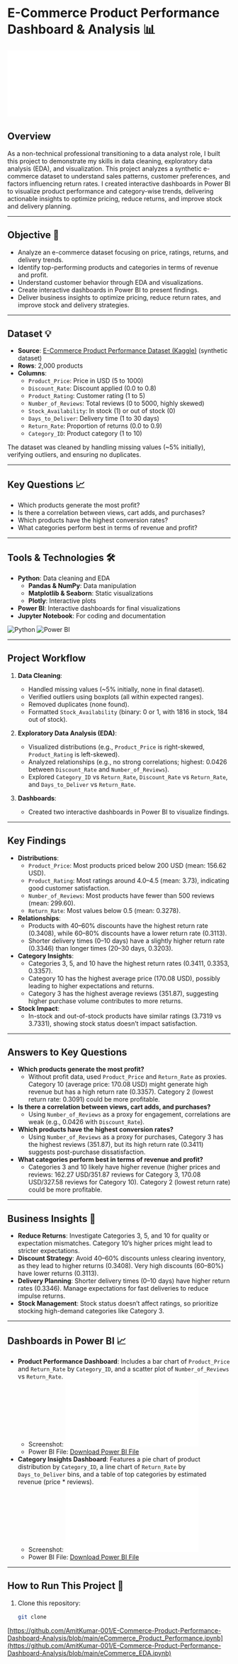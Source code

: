 # E-Commerce Product Performance Dashboard & Analysis 📊

![Dashboard Overview](Dashboard.pdf)

## Overview
As a non-technical professional transitioning to a data analyst role, I built this project to demonstrate my skills in data cleaning, exploratory data analysis (EDA), and visualization. This project analyzes a synthetic e-commerce dataset to understand sales patterns, customer preferences, and factors influencing return rates. I created interactive dashboards in Power BI to visualize product performance and category-wise trends, delivering actionable insights to optimize pricing, reduce returns, and improve stock and delivery planning.

---

## Objective 🔖
- Analyze an e-commerce dataset focusing on price, ratings, returns, and delivery trends.
- Identify top-performing products and categories in terms of revenue and profit.
- Understand customer behavior through EDA and visualizations.
- Create interactive dashboards in Power BI to present findings.
- Deliver business insights to optimize pricing, reduce return rates, and improve stock and delivery strategies.

---

## Dataset 💡
- **Source**: [E-Commerce Product Performance Dataset (Kaggle)](https://www.kaggle.com/datasets) (synthetic dataset)
- **Rows**: 2,000 products
- **Columns**:
  - `Product_Price`: Price in USD (5 to 1000)
  - `Discount_Rate`: Discount applied (0.0 to 0.8)
  - `Product_Rating`: Customer rating (1 to 5)
  - `Number_of_Reviews`: Total reviews (0 to 5000, highly skewed)
  - `Stock_Availability`: In stock (1) or out of stock (0)
  - `Days_to_Deliver`: Delivery time (1 to 30 days)
  - `Return_Rate`: Proportion of returns (0.0 to 0.9)
  - `Category_ID`: Product category (1 to 10)

The dataset was cleaned by handling missing values (~5% initially), verifying outliers, and ensuring no duplicates.

---

## Key Questions 📈
- Which products generate the most profit?
- Is there a correlation between views, cart adds, and purchases?
- Which products have the highest conversion rates?
- What categories perform best in terms of revenue and profit?

---

## Tools & Technologies 🛠️
- **Python**: Data cleaning and EDA
  - **Pandas & NumPy**: Data manipulation
  - **Matplotlib & Seaborn**: Static visualizations
  - **Plotly**: Interactive plots
- **Power BI**: Interactive dashboards for final visualizations
- **Jupyter Notebook**: For coding and documentation

![Python](https://img.shields.io/badge/Python-3.8-blue) ![Power BI](https://img.shields.io/badge/Power%20BI-Desktop-yellow)

---

## Project Workflow
1. **Data Cleaning**:
   - Handled missing values (~5% initially, none in final dataset).
   - Verified outliers using boxplots (all within expected ranges).
   - Removed duplicates (none found).
   - Formatted `Stock_Availability` (binary: 0 or 1, with 1816 in stock, 184 out of stock).

2. **Exploratory Data Analysis (EDA)**:
   - Visualized distributions (e.g., `Product_Price` is right-skewed, `Product_Rating` is left-skewed).
   - Analyzed relationships (e.g., no strong correlations; highest: 0.0426 between `Discount_Rate` and `Number_of_Reviews`).
   - Explored `Category_ID` vs `Return_Rate`, `Discount_Rate` vs `Return_Rate`, and `Days_to_Deliver` vs `Return_Rate`.

3. **Dashboards**:
   - Created two interactive dashboards in Power BI to visualize findings.

---

## Key Findings
- **Distributions**:
  - `Product_Price`: Most products priced below 200 USD (mean: 156.62 USD).
  - `Product_Rating`: Most ratings around 4.0–4.5 (mean: 3.73), indicating good customer satisfaction.
  - `Number_of_Reviews`: Most products have fewer than 500 reviews (mean: 299.60).
  - `Return_Rate`: Most values below 0.5 (mean: 0.3278).
- **Relationships**:
  - Products with 40–60% discounts have the highest return rate (0.3408), while 60–80% discounts have a lower return rate (0.3113).
  - Shorter delivery times (0–10 days) have a slightly higher return rate (0.3346) than longer times (20–30 days, 0.3203).
- **Category Insights**:
  - Categories 3, 5, and 10 have the highest return rates (0.3411, 0.3353, 0.3357).
  - Category 10 has the highest average price (170.08 USD), possibly leading to higher expectations and returns.
  - Category 3 has the highest average reviews (351.87), suggesting higher purchase volume contributes to more returns.
- **Stock Impact**:
  - In-stock and out-of-stock products have similar ratings (3.7319 vs 3.7331), showing stock status doesn’t impact satisfaction.

---

## Answers to Key Questions
- **Which products generate the most profit?**
  - Without profit data, used `Product_Price` and `Return_Rate` as proxies. Category 10 (average price: 170.08 USD) might generate high revenue but has a high return rate (0.3357). Category 2 (lowest return rate: 0.3091) could be more profitable.
- **Is there a correlation between views, cart adds, and purchases?**
  - Using `Number_of_Reviews` as a proxy for engagement, correlations are weak (e.g., 0.0426 with `Discount_Rate`).
- **Which products have the highest conversion rates?**
  - Using `Number_of_Reviews` as a proxy for purchases, Category 3 has the highest reviews (351.87), but its high return rate (0.3411) suggests post-purchase dissatisfaction.
- **What categories perform best in terms of revenue and profit?**
  - Categories 3 and 10 likely have higher revenue (higher prices and reviews: 162.27 USD/351.87 reviews for Category 3, 170.08 USD/327.58 reviews for Category 10). Category 2 (lowest return rate) could be more profitable.

---

## Business Insights 💼
- **Reduce Returns**: Investigate Categories 3, 5, and 10 for quality or expectation mismatches. Category 10’s higher prices might lead to stricter expectations.
- **Discount Strategy**: Avoid 40–60% discounts unless clearing inventory, as they lead to higher returns (0.3408). Very high discounts (60–80%) have lower returns (0.3113).
- **Delivery Planning**: Shorter delivery times (0–10 days) have higher return rates (0.3346). Manage expectations for fast deliveries to reduce impulse returns.
- **Stock Management**: Stock status doesn’t affect ratings, so prioritize stocking high-demand categories like Category 3.

---

## Dashboards in Power BI 📈
- **Product Performance Dashboard**: Includes a bar chart of `Product_Price` and `Return_Rate` by `Category_ID`, and a scatter plot of `Number_of_Reviews` vs `Return_Rate`.
  - Screenshot: ![Product Performance Dashboard](Dashboard.pdf)
  - Power BI File: [Download Power BI File](Dashboard.pbix)
  <!-- View Online: [Power BI Dashboard](your_power_bi_link)  Replace with actual link -->
- **Category Insights Dashboard**: Features a pie chart of product distribution by `Category_ID`, a line chart of `Return_Rate` by `Days_to_Deliver` bins, and a table of top categories by estimated revenue (price * reviews).
  - Screenshot: ![Category Insights Dashboard](Dashboard.pdf)
  - Power BI File: [Download Power BI File](Dashboard.pbix)
  <!--  View Online: [Power BI Dashboard](your_power_bi_link)  Replace with actual link -->

---

## How to Run This Project 🚀
1. Clone this repository:
   ```bash
   git clone
  [https://github.com/AmitKumar-001/E-Commerce-Product-Performance-Dashboard-Analysis/blob/main/eCommerce_Product_Performance.ipynb](https://github.com/AmitKumar-001/E-Commerce-Product-Performance-Dashboard-Analysis/blob/main/eCommerce_EDA.ipynb)
